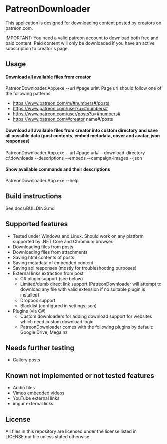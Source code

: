 # PatreonDownloader
This application is designed for downloading content posted by creators on patreon.com. 

IMPORTANT: You need a valid patreon account to download both free and paid content. Paid content will only be downloaded if you have an active subscription to creator's page.

## Usage
#### Download all available files from creator
PatreonDownloader.App.exe --url #page url#. Page url should follow one of the following patterns:
* https://www.patreon.com/m/#numbers#/posts
* https://www.patreon.com/user?u=#numbers#
* https://www.patreon.com/user/posts?u=#numbers#
* https://www.patreon.com/#creator name#/posts
#### Download all available files from creator into custom directory and save all possible data (post contents, embed metadata, cover and avatar, json responses)
PatreonDownloader.App.exe --url #page url# --download-directory c:\downloads --descriptions --embeds --campaign-images --json
#### Show available commands and their descriptions
PatreonDownloader.App.exe --help

## Build instructions
See docs\BUILDING.md

## Supported features
* Tested under Windows and Linux. Should work on any platform supported by .NET Core and Chromium browser.
* Downloading files from posts
* Downloading files from attachments
* Saving html contents of posts
* Saving metadata of embedded content
* Saving api responses (mostly for troubleshooting purposes)
* External links extraction from post
	* C# plugin support (see below)
	* Limited/dumb direct link support (PatreonDownloader will attempt to download any file with valid extension if no suitable plugin is installed)
	* Dropbox support
	* Blacklist (configured in settings.json)
* Plugins (via C#)
	* Custom downloaders for adding download support for websites which need custom download logic
	* PatreonDownloader comes with the following plugins by default: Google Drive, Mega.nz
	
## Needs further testing
* Gallery posts

## Known not implemented or not tested features 
* Audio files
* Vimeo embedded videos
* YouTube external links
* imgur external links

## License
All files in this repository are licensed under the license listed in LICENSE.md file unless stated otherwise.